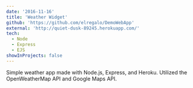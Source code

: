 ```yaml
---
date: '2016-11-16'
title: 'Weather Widget'
github: 'https://github.com/elregalo/DemoWebApp'
external: 'http://quiet-dusk-89245.herokuapp.com/'
tech:
  - Node
  - Express
  - EJS
showInProjects: false
---
```


Simple weather app made with Node.js, Express, and Heroku. Utilized the OpenWeatherMap API and Google Maps API.

